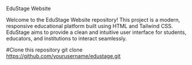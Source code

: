 EduStage Website

Welcome to the EduStage Website repository! This project is a modern, responsive educational platform built using HTML and Tailwind CSS. EduStage aims to provide a clean and intuitive user interface for students, educators, and institutions to interact seamlessly.

#Clone this repository
git clone https://github.com/yourusername/edustage.git

 
